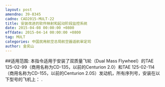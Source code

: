 ```yaml
---
layout: post
amendno: 39-8345
cadno: CAD2015-MULT-22
title: 安装改进的软件映射和起动阶段监控系统
date: 2015-04-08 00:00:00 +0800
effdate: 2015-04-14 00:00:00 +0800
tag: MULT
categories: 中国民用航空总局航空器适航审定司
author: 金奕山
---
```


##适用范围:
本指令适用于安装了双质量飞轮（Dual Mass Flywheel）的TAE 125-02-99（商用名称为CD-135，以前的Centurion 2.0）和TAE 125-02-114（商用名称为CD-155，以前的Centurion 2.0S）发动机，所有序列号，安装在以下型号的飞机上：
.

